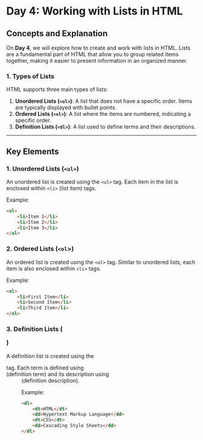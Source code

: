 # Day 4: Working with Lists in HTML

## Concepts and Explanation
On **Day 4**, we will explore how to create and work with lists in HTML. Lists are a fundamental part of HTML that allow you to group related items together, making it easier to present information in an organized manner.

### 1. Types of Lists
HTML supports three main types of lists:

1. **Unordered Lists (`<ul>`)**: A list that does not have a specific order. Items are typically displayed with bullet points.
2. **Ordered Lists (`<ol>`)**: A list where the items are numbered, indicating a specific order.
3. **Definition Lists (`<dl>`)**: A list used to define terms and their descriptions.

---

## Key Elements

### 1. Unordered Lists (`<ul>`)
An unordered list is created using the `<ul>` tag. Each item in the list is enclosed within `<li>` (list item) tags.

Example:
```html
<ul>
    <li>Item 1</li>
    <li>Item 2</li>
    <li>Item 3</li>
</ul>
```

### 2. Ordered Lists (`<ol`>)
An ordered list is created using the `<ol>` tag. Similar to unordered lists, each item is also enclosed within `<li>` tags.

Example:

```html
<ol>
    <li>First Item</li>
    <li>Second Item</li>
    <li>Third Item</li>
</ol>
```

### 3. Definition Lists (<dl>)
A definition list is created using the <dl> tag. Each term is defined using <dt> (definition term) and its description using <dd> (definition description).

Example:

```html
<dl>
    <dt>HTML</dt>
    <dd>Hypertext Markup Language</dd>
    <dt>CSS</dt>
    <dd>Cascading Style Sheets</dd>
</dl>
```

